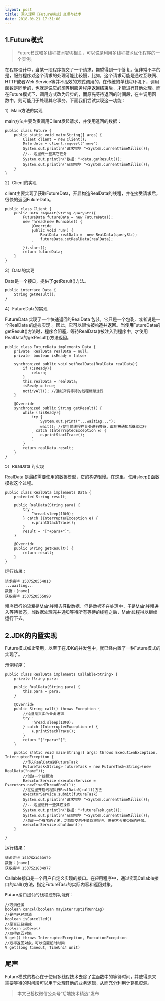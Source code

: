 ```yaml
---
layout: post
title: 深入理解［Future模式］原理与技术
date: 2018-09-21 17:31:00
---
```

## 1.Future模式

> Future模式和多线程技术密切相关，可以说是利用多线程技术优化程序的一个实例。

在程序设计中，当某一段程序提交了一个请求，期望得到一个答复。但非常不幸的是，服务程序对这个请求的处理可能比较慢，比如，这个请求可能是通过互联网、HTTP或者Web Service等并不高效的方式调用的。在传统的单线程环境下，调用函数是同步的，也就是说它必须等到服务程序返回结束后，才能进行其他处理。而在Future模式下，调用方式改为异步的，而原先等待返回的时间段，在主调用函数中，则可能用于处理其它事务。下面我们尝试实现这一功能：

1）Main方法的实现

main方法主要负责调用Client发起请求，并使用返回的数据：

```
public class Future {
    public static void main(String[] args) {
        Client client = new Client();
        Data data = client.request("name");
        System.out.println("请求完毕 "+System.currentTimeMillis());
        //...这里做一些其它任务
        System.out.println("数据："+data.getResult());
        System.out.println("获取完毕 "+System.currentTimeMillis());
    }
}
```

2）Client的实现

client主要实现了获取FutureData，开启构造RealData的线程，并在接受请求后，很快的返回FutureData。

```
public class Client {
    public Data request(String queryStr){
        FutureData futureData = new FutureData();
        new Thread(new Runnable() {
            @Override
            public void run() {
                RealData realData =  new RealData(queryStr);
                futureData.setRealData(realData);
            }
        }).start();
        return futureData;
    }
}
```

3）Data的实现

Data是一个接口，提供了getResult()方法。

```
public interface Data {
    String getResult();
}
```

4）FutureData的实现

FutureData 实现了一个快速返回的RealData 包装。它只是一个包装，或者说是一个RealData 的虚拟实现 。因此，它可以很快被构造并返回。当使用FutureData的getResult()方法时，程序会阻塞，等待RealData()被注入到程序中，才使用RealData的getResult()方法返回。

```
public class FutureData implements Data {
    private  RealData realData = null;
    private  boolean isReady = false;

    synchronized public void setRealData(RealData realData){
        if (isReady){
            return;
        }
        this.realData = realData;
        isReady = true;
        notifyAll(); //通知所有等待的线程继续运行
    }

    @Override
    synchronized public String getResult() {
        while (!isReady){
            try {
                System.out.print("...waiting...");
                wait(); //使当前线程在此处进行等待，直到被通知后继续运行
            } catch (InterruptedException e) {
                e.printStackTrace();
            }
        }
        return realData.result;
    }
}
```

5）RealData 的实现

RealData 是最终需要使用的数据模型，它的构造很慢。在这里，使用sleep()函数模拟这个过程。

```
public class RealData implements Data {
    protected String result;

    public RealData(String para) {
        try {
            Thread.sleep(1000);
        } catch (InterruptedException e) {
            e.printStackTrace();
        }
        result = "["+para+"]";
    }

    @Override
    public String getResult() {
        return result;
    }
}
```

运行结果：

```
请求完毕 1537520554813
...waiting...
数据：[name]
获取完毕 1537520555890
```

程序运行的流程是Main线程去获取数据，但是数据还在处理中，于是Main线程进入等待状态，当数据处理完并通知等待所有等待的线程之后，Main线程得以继续运行下去。

## 2.JDK的内置实现

Future模式如此常用，以至于在JDK的并发包中，就已经内置了一种Future模式的实现了。

示例程序：

```
public class RealData implements Callable<String> {
    private String para;

    public RealData(String para) {
        this.para = para;
    }

    @Override
    public String call() throws Exception {
        //这里是真实的业务逻辑
        try {
            Thread.sleep(1000);
        } catch (InterruptedException e) {
            e.printStackTrace();
        }
        return "["+para+"]";
    }
    
    public static void main(String[] args) throws ExecutionException, InterruptedException {
        //传入RealData到FutureTask
        FutureTask<String> futureTask = new FutureTask<String>(new RealData("name"));
        //创建一个线程池
        ExecutorService executorService = Executors.newFixedThreadPool(1);
        //在这里开启线程执行RealData的call()方法
        executorService.submit(futureTask);
        System.out.println("请求完毕 "+System.currentTimeMillis());
        //...这里进行一些其它操作
        System.out.println("数据："+futureTask.get());
        System.out.println("获取完毕 "+System.currentTimeMillis());
        //启动一个有序的关闭，之前提交的任务将被执行，但是不会接受新的任务。
        executorService.shutdown();
    }
    
}
```

运行结果：

```
请求完毕 1537521833970
数据：[name]
获取完毕 1537521834977
```

Callable接口是一个用户自定义实现的接口。在应用程序中，通过实现Callable接口的call()方法，指定FutureTask的实际内容和返回对象。

Future接口提供的线程控制功能有：

```
//取消任务
boolean cancel(boolean mayInterruptIfRunning)
//是否已经取消
boolean isCancelled()
//是否已经完成
boolean isDone()
//取得返回对象
V get() throws InterruptedException, ExecutionException
//取得返回对象，可以设置超时时间
V get(long timeout, TimeUnit unit)
```

## 尾声

Future模式的核心在于使用多线程技术去除了主函数中的等待时间，并使得原来需要等待的时间段可以用于处理其他的业务逻辑，从而充分利用计算机资源。

> 本文已授权微信公众号“后端技术精选”发布
